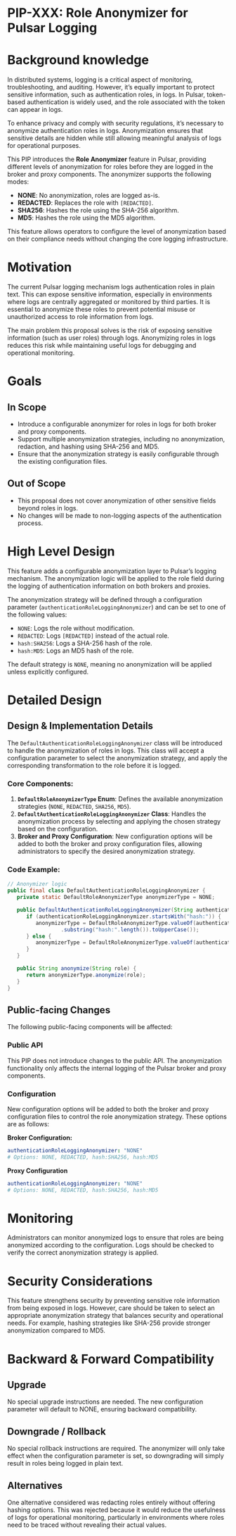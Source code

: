 # PIP-XXX: Role Anonymizer for Pulsar Logging

# Background knowledge

In distributed systems, logging is a critical aspect of monitoring, troubleshooting, and auditing. However, it’s equally important to protect sensitive information, such as authentication roles, in logs. In Pulsar, token-based authentication is widely used, and the role associated with the token can appear in logs.

To enhance privacy and comply with security regulations, it’s necessary to anonymize authentication roles in logs. Anonymization ensures that sensitive details are hidden while still allowing meaningful analysis of logs for operational purposes.

This PIP introduces the **Role Anonymizer** feature in Pulsar, providing different levels of anonymization for roles before they are logged in the broker and proxy components. The anonymizer supports the following modes:
- **NONE**: No anonymization, roles are logged as-is.
- **REDACTED**: Replaces the role with `[REDACTED]`.
- **SHA256**: Hashes the role using the SHA-256 algorithm.
- **MD5**: Hashes the role using the MD5 algorithm.

This feature allows operators to configure the level of anonymization based on their compliance needs without changing the core logging infrastructure.

# Motivation

The current Pulsar logging mechanism logs authentication roles in plain text. This can expose sensitive information, especially in environments where logs are centrally aggregated or monitored by third parties. It is essential to anonymize these roles to prevent potential misuse or unauthorized access to role information from logs.

The main problem this proposal solves is the risk of exposing sensitive information (such as user roles) through logs. Anonymizing roles in logs reduces this risk while maintaining useful logs for debugging and operational monitoring.

# Goals

## In Scope

- Introduce a configurable anonymizer for roles in logs for both broker and proxy components.
- Support multiple anonymization strategies, including no anonymization, redaction, and hashing using SHA-256 and MD5.
- Ensure that the anonymization strategy is easily configurable through the existing configuration files.

## Out of Scope

- This proposal does not cover anonymization of other sensitive fields beyond roles in logs.
- No changes will be made to non-logging aspects of the authentication process.

# High Level Design

This feature adds a configurable anonymization layer to Pulsar’s logging mechanism. The anonymization logic will be applied to the role field during the logging of authentication information on both brokers and proxies.

The anonymization strategy will be defined through a configuration parameter (`authenticationRoleLoggingAnonymizer`) and can be set to one of the following values:
- `NONE`: Logs the role without modification.
- `REDACTED`: Logs `[REDACTED]` instead of the actual role.
- `hash:SHA256`: Logs a SHA-256 hash of the role.
- `hash:MD5`: Logs an MD5 hash of the role.

The default strategy is `NONE`, meaning no anonymization will be applied unless explicitly configured.

# Detailed Design

## Design & Implementation Details

The `DefaultAuthenticationRoleLoggingAnonymizer` class will be introduced to handle the anonymization of roles in logs. This class will accept a configuration parameter to select the anonymization strategy, and apply the corresponding transformation to the role before it is logged.

### Core Components:
1. **`DefaultRoleAnonymizerType` Enum**: Defines the available anonymization strategies (`NONE`, `REDACTED`, `SHA256`, `MD5`).
2. **`DefaultAuthenticationRoleLoggingAnonymizer` Class**: Handles the anonymization process by selecting and applying the chosen strategy based on the configuration.
3. **Broker and Proxy Configuration**: New configuration options will be added to both the broker and proxy configuration files, allowing administrators to specify the desired anonymization strategy.

### Code Example:
```java
// Anonymizer logic
public final class DefaultAuthenticationRoleLoggingAnonymizer {
   private static DefaultRoleAnonymizerType anonymizerType = NONE;

   public DefaultAuthenticationRoleLoggingAnonymizer(String authenticationRoleLoggingAnonymizer) {
      if (authenticationRoleLoggingAnonymizer.startsWith("hash:")) {
         anonymizerType = DefaultRoleAnonymizerType.valueOf(authenticationRoleLoggingAnonymizer
                 .substring("hash:".length()).toUpperCase());
      } else {
         anonymizerType = DefaultRoleAnonymizerType.valueOf(authenticationRoleLoggingAnonymizer);
      }
   }

   public String anonymize(String role) {
      return anonymizerType.anonymize(role);
   }
}
```

## Public-facing Changes

The following public-facing components will be affected:

### Public API

This PIP does not introduce changes to the public API. The anonymization functionality only affects the internal logging of the Pulsar broker and proxy components.

### Configuration

New configuration options will be added to both the broker and proxy configuration files to control the role anonymization strategy. These options are as follows:

**Broker Configuration:**
```yaml
authenticationRoleLoggingAnonymizer: "NONE" 
# Options: NONE, REDACTED, hash:SHA256, hash:MD5
```

**Proxy Configuration**
```yaml
authenticationRoleLoggingAnonymizer: "NONE"
# Options: NONE, REDACTED, hash:SHA256, hash:MD5
```

# Monitoring
Administrators can monitor anonymized logs to ensure that roles are being anonymized according to the configuration. Logs should be checked to verify the correct anonymization strategy is applied.

# Security Considerations
This feature strengthens security by preventing sensitive role information from being exposed in logs. However, care should be taken to select an appropriate anonymization strategy that balances security and operational needs. For example, hashing strategies like SHA-256 provide stronger anonymization compared to MD5.

# Backward & Forward Compatibility

## Upgrade

No special upgrade instructions are needed. The new configuration parameter will default to NONE, ensuring backward compatibility.

## Downgrade / Rollback
No special rollback instructions are required. The anonymizer will only take effect when the configuration parameter is set, so downgrading will simply result in roles being logged in plain text.

## Alternatives
One alternative considered was redacting roles entirely without offering hashing options. This was rejected because it would reduce the usefulness of logs for operational monitoring, particularly in environments where roles need to be traced without revealing their actual values.
